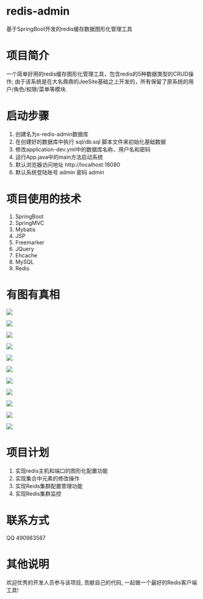 # redis-admin
基于SpringBoot开发的redis缓存数据图形化管理工具

# 项目简介
一个简单好用的redis缓存图形化管理工具，包含redis的5种数据类型的CRUD操作;
由于该系统是在大名鼎鼎的JeeSite基础之上开发的，所有保留了原系统的用户/角色/权限/菜单等模块.

# 启动步骤
1. 创建名为x-redis-admin数据库
2. 在创建好的数据库中执行 sql/db.sql 脚本文件来初始化基础数据
3. 修改application-dev.yml中的数据库名称、用户名和密码 
4. 运行App.java中的main方法启动系统
5. 默认浏览器访问地址 http://localhost:18080
6. 默认系统登陆账号 admin 密码 admin

# 项目使用的技术
1. SpringBoot
2. SpringMVC
3. Mybatis
4. JSP
5. Freemarker
6. JQuery
7. Ehcache
8. MySQL
9. Redis

# 有图有真相
![](screenshot/1-1541241037174.png)

![](screenshot/2-1541241084179.png)

![](screenshot/3-1541241493839.png)

![](screenshot/4-1541241149816.png)

![](screenshot/4-1541241225580.png)

![](screenshot/5-1541241277696.png)

![](screenshot/6-1541241312722.png)

![](screenshot/7-1541241360744.png)

![](screenshot/8-1541241385881.png)

![](screenshot/9-1541241421674.png)

![](screenshot/10-1541241456056.png)

# 项目计划
1. 实现redis主机和端口的图形化配置功能
2. 实现集合中元素的修改操作
3. 实现Reids集群配置管理功能
4. 实现Redis集群监控

# 联系方式
QQ 490983587

# 其他说明
欢迎优秀的开发人员参与该项目, 贡献自己的代码, 一起做一个最好的Redis客户端工具!